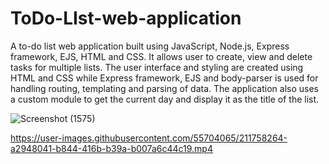 # ToDo-LIst-web-application
A to-do list web application built using JavaScript, Node.js, Express framework, EJS, HTML and CSS. It allows user to create, view and delete tasks for multiple lists. The user interface and styling are created using HTML and CSS while Express framework, EJS and body-parser is used for handling routing, templating and parsing of data. The application also uses a custom module to get the current day and display it as the title of the list.



![Screenshot (1575)](https://user-images.githubusercontent.com/55704065/211758237-3f3d7d58-7ba4-44fc-a3b4-d8aa014ea100.png)


https://user-images.githubusercontent.com/55704065/211758264-a2948041-b844-416b-b39a-b007a6c44c19.mp4


